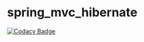 # spring_mvc_hibernate

[![Codacy Badge](https://api.codacy.com/project/badge/Grade/6eef8039fda14534817d08e8b0c99b0d)](https://app.codacy.com/gh/katkeit/spring_mvc_hibernate?utm_source=github.com&utm_medium=referral&utm_content=katkeit/spring_mvc_hibernate&utm_campaign=Badge_Grade)